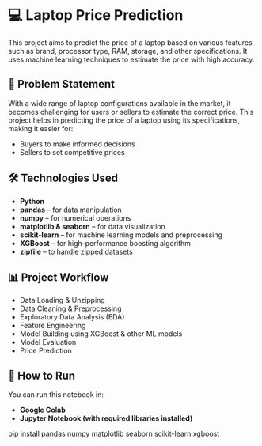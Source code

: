 # 💻 Laptop Price Prediction

This project aims to predict the price of a laptop based on various features such as brand, processor type, RAM, storage, and other specifications. It uses machine learning techniques to estimate the price with high accuracy.

## 🧩 Problem Statement

With a wide range of laptop configurations available in the market, it becomes challenging for users or sellers to estimate the correct price. This project helps in predicting the price of a laptop using its specifications, making it easier for:

- Buyers to make informed decisions
- Sellers to set competitive prices

## 🛠️ Technologies Used

- **Python**
- **pandas** – for data manipulation  
- **numpy** – for numerical operations  
- **matplotlib & seaborn** – for data visualization  
- **scikit-learn** – for machine learning models and preprocessing  
- **XGBoost** – for high-performance boosting algorithm  
- **zipfile** – to handle zipped datasets  

## 📊 Project Workflow

- Data Loading & Unzipping
- Data Cleaning & Preprocessing
- Exploratory Data Analysis (EDA)
- Feature Engineering
- Model Building using XGBoost & other ML models
- Model Evaluation
- Price Prediction

## 🚀 How to Run

You can run this notebook in:
- **Google Colab**
- **Jupyter Notebook (with required libraries installed)**

pip install pandas numpy matplotlib seaborn scikit-learn xgboost
